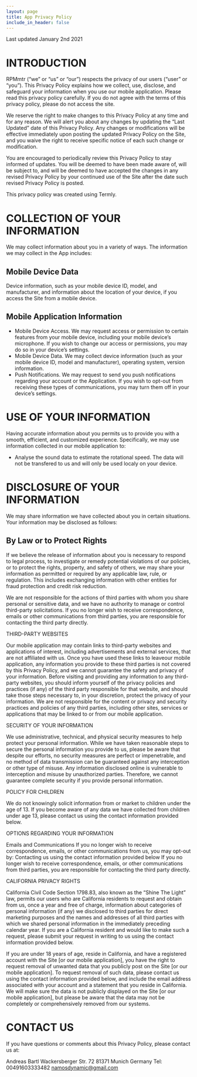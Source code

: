 ```yaml
---
layout: page
title: App Privacy Policy
include_in_header: false
---
```

Last updated January 2nd 2021


 # INTRODUCTION

RPMmtr (“we” or “us” or “our”) respects the privacy of our users (“user” or “you”). This Privacy Policy explains how we collect, use, disclose, and safeguard your information when you use our mobile application. Please read this privacy policy carefully.  If you do not agree with the terms of this privacy policy, please do not access the site. 

 We reserve the right to make changes to this Privacy Policy at any time and for any reason.  We will alert you about any changes by updating the “Last Updated” date of this Privacy Policy.  Any changes or modifications will be effective immediately upon posting the updated Privacy Policy on the Site, and you waive the right to receive specific notice of each such change or modification. 

 You are encouraged to periodically review this Privacy Policy to stay informed of updates. You will be deemed to have been made aware of, will be subject to, and will be deemed to have accepted the changes in any revised Privacy Policy by your continued use of the Site after the date such revised Privacy Policy is posted.  

 This privacy policy was created using Termly.

 # COLLECTION OF YOUR INFORMATION

 We may collect information about you in a variety of ways. The information we may collect in the App includes:

 ## Mobile Device Data 
 Device information, such as your mobile device ID, model, and manufacturer, and information about the location of your device, if you access the Site from a mobile device.

 ## Mobile Application Information

 - Mobile Device Access. We may request access or permission to certain features from your mobile device, including your mobile device’s microphone. If you wish to change our access or permissions, you may do so in your device’s settings.
 - Mobile Device Data. We may collect device information (such as your mobile device ID, model and manufacturer), operating system, version information.
 - Push Notifications. We may request to send you push notifications regarding your account or the Application. If you wish to opt-out from receiving these types of communications, you may turn them off in your device’s settings.

 # USE OF YOUR INFORMATION 

 Having accurate information about you permits us to provide you with a smooth, efficient, and customized experience.  Specifically, we may use information collected in our mobile application to: 

 - Analyse the sound data to estimate the rotational speed. The data will not be transfered to us and will only be used localy on your device. 


 # DISCLOSURE OF YOUR INFORMATION

 We may share information we have collected about you in certain situations. Your information may be disclosed as follows:  

 ## By Law or to Protect Rights 
 If we believe the release of information about you is necessary to respond to legal process, to investigate or remedy potential violations of our policies, or to protect the rights, property, and safety of others, we may share your information as permitted or required by any applicable law, rule, or regulation.  This includes exchanging information with other entities for fraud protection and credit risk reduction.

 We are not responsible for the actions of third parties with whom you share personal or sensitive data, and we have no authority to manage or control third-party solicitations.  If you no longer wish to receive correspondence, emails or other communications from third parties, you are responsible for contacting the third party directly.

 THIRD-PARTY WEBSITES

Our mobile application may contain links to third-party websites and applications of interest, including advertisements and external services, that are not affiliated with us. Once you have used these links to leaveour mobile application, any information you provide to these third parties is not covered by this Privacy Policy, and we cannot guarantee the safety and privacy of your information. Before visiting and providing any information to any third-party websites, you should inform yourself of the privacy policies and practices (if any) of the third party responsible for that website, and should take those steps necessary to, in your discretion, protect the privacy of your information. We are not responsible for the content or privacy and security practices and policies of any third parties, including other sites, services or applications that may be linked to or from  our mobile application.

 SECURITY OF YOUR INFORMATION

 We use administrative, technical, and physical security measures to help protect your personal information.  While we have taken reasonable steps to secure the personal information you provide to us, please be aware that despite our efforts, no security measures are perfect or impenetrable, and no method of data transmission can be guaranteed against any interception or other type of misuse.  Any information disclosed online is vulnerable to interception and misuse by unauthorized parties. Therefore, we cannot guarantee complete security if you provide personal information.

 POLICY FOR CHILDREN

 We do not knowingly solicit information from or market to children under the age of 13. If you become aware of any data we have collected from children under age 13, please contact us using the contact information provided below. 
 

 OPTIONS REGARDING YOUR INFORMATION

 Emails and Communications
 If you no longer wish to receive correspondence, emails, or other communications from us, you may opt-out by:
 Contacting us using the contact information provided below
 If you no longer wish to receive correspondence, emails, or other communications from third parties, you are responsible for contacting the third party directly. 

 CALIFORNIA PRIVACY RIGHTS

 California Civil Code Section 1798.83, also known as the “Shine The Light” law, permits our users who are California residents to request and obtain from us, once a year and free of charge, information about categories of personal information (if any) we disclosed to third parties for direct marketing purposes and the names and addresses of all third parties with which we shared personal information in the immediately preceding calendar year. If you are a California resident and would like to make such a request, please submit your request in writing to us using the contact information provided below.

 If you are under 18 years of age, reside in California, and have a registered account with the Site [or our mobile application], you have the right to request removal of unwanted data that you publicly post on the Site [or our mobile application]. To request removal of such data, please contact us using the contact information provided below, and include the email address associated with your account and a statement that you reside in California.  We will make sure the data is not publicly displayed on the Site [or our mobile application], but please be aware that the data may not be completely or comprehensively removed from our systems.

 # CONTACT US

 If you have questions or comments about this Privacy Policy, please contact us at:

 Andreas Bartl
 Wackersberger Str. 72
 81371 Munich
 Germany
 Tel: 00491603333482
 namosdynamic@gmail.com
